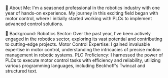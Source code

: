 👋 About Me:
I'm a seasoned professional in the robotics industry with one year of hands-on experience. My journey in this exciting field began with motor control, where I initially started working with PLCs to implement advanced control solutions.

💫 Background:
Robotics Sector: Over the past year, I've been actively engaged in the robotics sector, exploring its vast potential and contributing to cutting-edge projects. Motor Control Expertise: I gained invaluable expertise in motor control, understanding the intricacies of precise motion management in robotic systems. PLC Proficiency: I harnessed the power of PLCs to execute motor control tasks with efficiency and reliability, utilizing various programming languages, including Beckhoff's Twincat and structured text.

